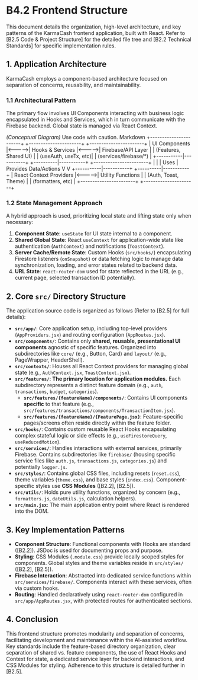 # B4.2 Frontend Structure

This document details the organization, high-level architecture, and key patterns of the KarmaCash frontend application, built with React. Refer to [B2.5 Code & Project Structure] for the detailed file tree and [B2.2 Technical Standards] for specific implementation rules.

## 1. Application Architecture

KarmaCash employs a component-based architecture focused on separation of concerns, reusability, and maintainability.

### 1.1 Architectural Pattern
The primary flow involves UI Components interacting with business logic encapsulated in Hooks and Services, which in turn communicate with the Firebase backend. Global state is managed via React Context.

*(Conceptual Diagram)*
Use code with caution.
Markdown
+-----------------------+ +----------------------+ +-----------------------+
| UI Components |<----->| Hooks & Services |<----->| Firebase/API Layer |
| (Features, Shared UI) | | (useAuth, useTx, etc)| | (services/firebase/*) |
+-----------|-----------+ +----------|-----------+ +-----------------------+
| |
| Uses | Provides Data/Actions
V V
+-----------|-----------+ +----------|-----------+
| React Context Providers |<----->| Utility Functions |
| (Auth, Toast, Theme) | | (formatters, etc) |
+-----------------------+ +----------------------+
### 1.2 State Management Approach
A hybrid approach is used, prioritizing local state and lifting state only when necessary:
1.  **Component State**: `useState` for UI state internal to a component.
2.  **Shared Global State**: React `useContext` for application-wide state like authentication (`AuthContext`) and notifications (`ToastContext`).
3.  **Server Cache/Remote State**: Custom Hooks (`src/hooks/`) encapsulating Firestore listeners (`onSnapshot`) or data fetching logic to manage data synchronization, loading, and error states related to backend data.
4.  **URL State**: `react-router-dom` used for state reflected in the URL (e.g., current page, selected transaction ID potentially).

## 2. Core `src/` Directory Structure

The application source code is organized as follows (Refer to [B2.5] for full details):

-   **`src/app/`**: Core application setup, including top-level providers (`AppProviders.jsx`) and routing configuration (`AppRoutes.jsx`).
-   **`src/components/`**: Contains only **shared, reusable, presentational UI components** agnostic of specific features. Organized into subdirectories like `core/` (e.g., Button, Card) and `layout/` (e.g., PageWrapper, HeaderShell).
-   **`src/contexts/`**: Houses all React Context providers for managing global state (e.g., `AuthContext.jsx`, `ToastContext.jsx`).
-   **`src/features/`**: **The primary location for application modules.** Each subdirectory represents a distinct feature domain (e.g., `auth`, `transactions`, `budget`, `categories`).
    -   **`src/features/{featureName}/components/`**: Contains UI components **specific** to that feature (e.g., `src/features/transactions/components/TransactionItem.jsx`).
    -   **`src/features/{featureName}/{FeaturePage.jsx}`**: Feature-specific pages/screens often reside directly within the feature folder.
-   **`src/hooks/`**: Contains custom reusable React Hooks encapsulating complex stateful logic or side effects (e.g., `useFirestoreQuery`, `useReducedMotion`).
-   **`src/services/`**: Handles interactions with external services, primarily Firebase. Contains subdirectories like `firebase/` (housing specific service files like `auth.js`, `transactions.js`, `categories.js`) and potentially `logger.js`.
-   **`src/styles/`**: Contains global CSS files, including resets (`reset.css`), theme variables (`theme.css`), and base styles (`index.css`). Component-specific styles use **CSS Modules** ([B2.2], [B2.5]).
-   **`src/utils/`**: Holds pure utility functions, organized by concern (e.g., `formatters.js`, `dateUtils.js`, calculation helpers).
-   **`src/main.jsx`**: The main application entry point where React is rendered into the DOM.

## 3. Key Implementation Patterns

-   **Component Structure**: Functional components with Hooks are standard ([B2.2]). JSDoc is used for documenting props and purpose.
-   **Styling**: CSS Modules (`.module.css`) provide locally scoped styles for components. Global styles and theme variables reside in `src/styles/` ([B2.2], [B2.5]).
-   **Firebase Interaction**: Abstracted into dedicated service functions within `src/services/firebase/`. Components interact with these services, often via custom hooks.
-   **Routing**: Handled declaratively using `react-router-dom` configured in `src/app/AppRoutes.jsx`, with protected routes for authenticated sections.

## 4. Conclusion

This frontend structure promotes modularity and separation of concerns, facilitating development and maintenance within the AI-assisted workflow. Key standards include the feature-based directory organization, clear separation of shared vs. feature components, the use of React Hooks and Context for state, a dedicated service layer for backend interactions, and CSS Modules for styling. Adherence to this structure is detailed further in [B2.5].